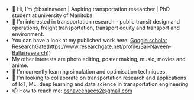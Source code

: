 - 👋 Hi, I’m @bsainaveen | Aspiring transportation researcher | PhD student at university of Manitoba
- 👀 I’m interested in transportation research - public transit design and operations, freight transportation, transport equity and transport and environment.
- You can have a look at my published work here: [Google scholar](https://scholar.google.com/citations?user=8dVtBqkAAAAJ&hl=en) [ResearchGate](https://scholar.google.com/citations?user=8dVtBqkAAAAJ&hl=en)(https://www.researchgate.net/profile/Sai-Naveen-Balla/research))
- My other interests are photo editing, poster making, music, movies and anime.
- 🌱 I’m currently learning simulation and optimisation techniques.
- 💞️ I’m looking to collaborate on transportation research and applications of IoT, ML, deep learning and data science in transportation engineering
- 📫 How to reach me: bsnaveenaecs2@gmail.com

<!---
bsainaveen/bsainaveen is a ✨ special ✨ repository because its `README.md` (this file) appears on your GitHub profile.
You can click the Preview link to take a look at your changes.
--->
